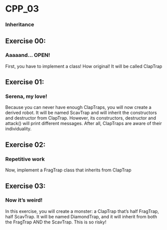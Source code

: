 # CPP_03
### Inheritance

## Exercise 00:
### Aaaaand... OPEN!
First, you have to implement a class! How original!
It will be called ClapTrap

## Exercise 01:
### Serena, my love!
Because you can never have enough ClapTraps, you will now create a derived robot.
It will be named ScavTrap and will inherit the constructors and destructor from ClapTrap. However, its constructors, destructor and attack() will print different messages.
After all, ClapTraps are aware of their individuality.

## Exercise 02:
### Repetitive work
Now, implement a FragTrap class that inherits from ClapTrap

## Exercise 03:
### Now it’s weird!
In this exercise, you will create a monster: a ClapTrap that’s half FragTrap, half
ScavTrap. It will be named DiamondTrap, and it will inherit from both the FragTrap
AND the ScavTrap. This is so risky!
